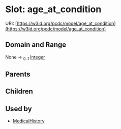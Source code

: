 
# Slot: age_at_condition




URI: [https://w3id.org/pcdc/model/age_at_condition](https://w3id.org/pcdc/model/age_at_condition)


## Domain and Range

None &#8594;  <sub>0..1</sub> [Integer](types/Integer.md)

## Parents


## Children


## Used by

 * [MedicalHistory](MedicalHistory.md)
